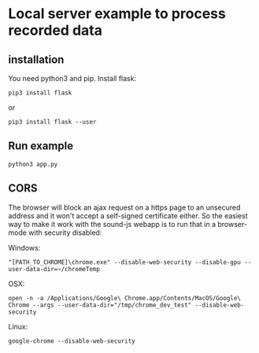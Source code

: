 # Local server example to process recorded data

## installation

You need python3 and pip. Install flask:
```
pip3 install flask
```
or
```
pip3 install flask --user
```

## Run example
```
python3 app.py
```

## CORS
The browser will block an ajax request on a https page to an unsecured address and it won't accept a self-signed certificate either.
So the easiest way to make it work with the sound-js webapp is to run that in a browser-mode with security disabled:

Windows:
```
"[PATH_TO_CHROME]\chrome.exe" --disable-web-security --disable-gpu --user-data-dir=~/chromeTemp
```

OSX:
```
open -n -a /Applications/Google\ Chrome.app/Contents/MacOS/Google\ Chrome --args --user-data-dir="/tmp/chrome_dev_test" --disable-web-security
```

Linux:
```
google-chrome --disable-web-security
```